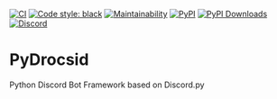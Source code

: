 <p>

  [![CI](https://github.com/PyDrocsid/library/actions/workflows/ci.yml/badge.svg)](https://github.com/PyDrocsid/library/actions/workflows/ci.yml)
  [![Code style: black](https://img.shields.io/badge/code%20style-black-000000.svg)](https://github.com/psf/black)
  [![Maintainability](https://api.codeclimate.com/v1/badges/cf9f606da13c20077022/maintainability)](https://codeclimate.com/github/PyDrocsid/library/maintainability)
  [![PyPI](https://badge.fury.io/py/PyDrocsid.svg)](https://pypi.org/project/PyDrocsid/)
  [![PyPI Downloads](https://pypip.in/d/PyDrocsid/badge.png)](https://pypi.org/project/PyDrocsid/)
  [![Discord](https://img.shields.io/discord/637234990404599809.svg?label=Discord&logo=discord&logoColor=ffffff&color=7389D8)](https://discord.gg/zcmkZVC)

</p>


# PyDrocsid
Python Discord Bot Framework based on Discord.py
